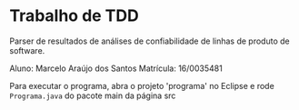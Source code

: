 # Trabalho de TDD

Parser de resultados de análises de confiabilidade de linhas de produto de software.

Aluno: Marcelo Araújo dos Santos
Matrícula: 16/0035481

Para executar o programa, abra o projeto 'programa' no Eclipse e rode `Programa.java` do pacote main da página src


